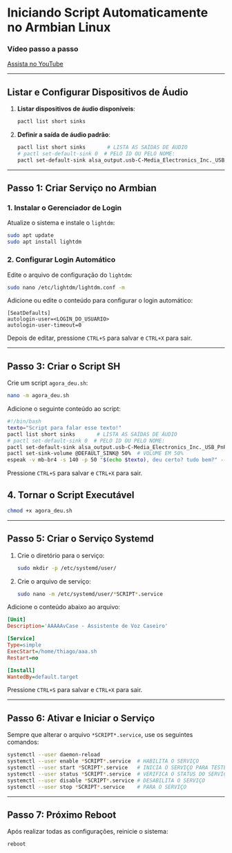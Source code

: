 
# Iniciando Script Automaticamente no Armbian Linux

### Vídeo passo a passo
[Assista no YouTube](https://www.youtube.com/watch?v=yxwKsv4yIFM)

---

## Listar e Configurar Dispositivos de Áudio

1. **Listar dispositivos de áudio disponíveis**:
   ```bash
   pactl list short sinks
   ```

2. **Definir a saída de áudio padrão**:
   ```bash
   pactl list short sinks       # LISTA AS SAÍDAS DE ÁUDIO
   # pactl set-default-sink 0  # PELO ID OU PELO NOME:
   pactl set-default-sink alsa_output.usb-C-Media_Electronics_Inc._USB_PnP_Sound_Device-00.stereo-fallback
   ```

---

## Passo 1: Criar Serviço no Armbian

### 1. Instalar o Gerenciador de Login
Atualize o sistema e instale o `lightdm`:
```bash
sudo apt update
sudo apt install lightdm
```

### 2. Configurar Login Automático
Edite o arquivo de configuração do `lightdm`:
```bash
sudo nano /etc/lightdm/lightdm.conf -m
```

Adicione ou edite o conteúdo para configurar o login automático:
```
[SeatDefaults]
autologin-user=<LOGIN_DO_USUARIO>
autologin-user-timeout=0
```

Depois de editar, pressione `CTRL+S` para salvar e `CTRL+X` para sair.

---

## Passo 3: Criar o Script SH

Crie um script `agora_deu.sh`:
```bash
nano -m agora_deu.sh
```

Adicione o seguinte conteúdo ao script:

```bash
#!/bin/bash
texto="Script para falar esse texto!"
pactl list short sinks       # LISTA AS SAÍDAS DE ÁUDIO
# pactl set-default-sink 0  # PELO ID OU PELO NOME:
pactl set-default-sink alsa_output.usb-C-Media_Electronics_Inc._USB_PnP_Sound_Device-00.stereo-fallback
pactl set-sink-volume @DEFAULT_SINK@ 50%  # VOLUME EM 50%
espeak -v mb-br4 -s 140 -p 50 "$(echo $texto), deu certo? tudo bem?" --stdout | sox -t wav - -t wav -r 48000 -c 2 -b 16 -e signed-integer - | aplay
```

Pressione `CTRL+S` para salvar e `CTRL+X` para sair.

## 4. Tornar o Script Executável
```bash
chmod +x agora_deu.sh
```

---

## Passo 5: Criar o Serviço Systemd

1. Crie o diretório para o serviço:
   ```bash
   sudo mkdir -p /etc/systemd/user/
   ```

2. Crie o arquivo de serviço:
   ```bash
   sudo nano -m /etc/systemd/user/*SCRIPT*.service
   ```

Adicione o conteúdo abaixo ao arquivo:

```ini
[Unit]
Description='AAAAAvCase - Assistente de Voz Caseiro'

[Service]
Type=simple
ExecStart=/home/thiago/aaa.sh
Restart=no

[Install]
WantedBy=default.target
```

Pressione `CTRL+S` para salvar e `CTRL+X` para sair.

---

## Passo 6: Ativar e Iniciar o Serviço

Sempre que alterar o arquivo `*SCRIPT*.service`, use os seguintes comandos:

```bash
systemctl --user daemon-reload
systemctl --user enable *SCRIPT*.service  # HABILITA O SERVIÇO
systemctl --user start *SCRIPT*.service   # INICIA O SERVIÇO PARA TESTE
systemctl --user status *SCRIPT*.service  # VERIFICA O STATUS DO SERVIÇO
systemctl --user disable *SCRIPT*.service # DESABILITA O SERVIÇO
systemctl --user stop *SCRIPT*.service    # PARA O SERVIÇO
```

---

## Passo 7: Próximo Reboot

Após realizar todas as configurações, reinicie o sistema:
```bash
reboot
```
